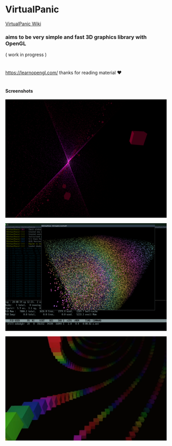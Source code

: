 # VirtualPanic

[VirtualPanic Wiki](https://331uw13.github.io/VirtualPanicWiki/)

### aims to be very simple and fast 3D graphics library with OpenGL
( work in progress )


# 

https://learnopengl.com/  thanks for reading material :heart:

#

#### Screenshots

![](https://github.com/331uw13/VirtualPanic/blob/master/Images/pink.png)

![](https://github.com/331uw13/VirtualPanic/blob/master/Images/rainbow_block.png)

![](https://github.com/331uw13/VirtualPanic/blob/master/Images/rainbow.png)
